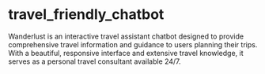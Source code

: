 # travel_friendly_chatbot
Wanderlust is an interactive travel assistant chatbot designed to provide comprehensive travel information and guidance to users planning their trips. With a beautiful, responsive interface and extensive travel knowledge, it serves as a personal travel consultant available 24/7.
